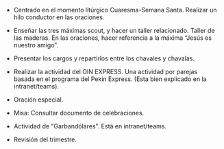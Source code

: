 [nombre]: <> (Campa de Semana Santa)
[sidebar]: <> (Campa Semana Santa)
[icon]: <> (fa-cross)
[exit]: <> (exit)

- Centrado en el momento litúrgico Cuaresma-Semana Santa. Realizar un hilo conductor en las oraciones.

- Enseñar las tres máximas scout, y hacer un taller relacionado. Taller de las maderas. En las oraciones, hacer referencia a la máxima “Jesús es nuestro amigo”.

- Presentar los cargos y repartirlos entre los chavales y chavalas.

- Realizar la actividad del OIN EXPRESS. Una actividad por parejas basada en el programa del Pekin Express. (Esta bien explicado en la intranet/teams).

- Oración especial.

- Misa: Consultar documento de celebraciones.

- Actividad de "Garbandólares". Está en intranet/teams.

- Revisión del trimestre.
